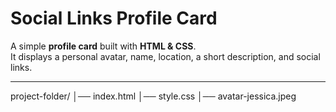 # Social Links Profile Card

A simple **profile card** built with **HTML & CSS**.  
It displays a personal avatar, name, location, a short description, and social links.

---

project-folder/
│── index.html
│── style.css
│── avatar-jessica.jpeg

